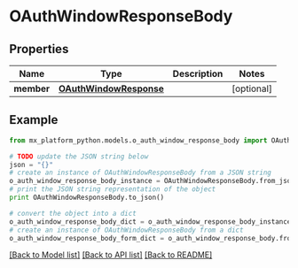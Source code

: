# OAuthWindowResponseBody


## Properties
Name | Type | Description | Notes
------------ | ------------- | ------------- | -------------
**member** | [**OAuthWindowResponse**](OAuthWindowResponse.md) |  | [optional] 

## Example

```python
from mx_platform_python.models.o_auth_window_response_body import OAuthWindowResponseBody

# TODO update the JSON string below
json = "{}"
# create an instance of OAuthWindowResponseBody from a JSON string
o_auth_window_response_body_instance = OAuthWindowResponseBody.from_json(json)
# print the JSON string representation of the object
print OAuthWindowResponseBody.to_json()

# convert the object into a dict
o_auth_window_response_body_dict = o_auth_window_response_body_instance.to_dict()
# create an instance of OAuthWindowResponseBody from a dict
o_auth_window_response_body_form_dict = o_auth_window_response_body.from_dict(o_auth_window_response_body_dict)
```
[[Back to Model list]](../README.md#documentation-for-models) [[Back to API list]](../README.md#documentation-for-api-endpoints) [[Back to README]](../README.md)


